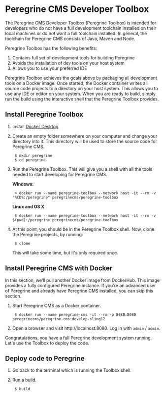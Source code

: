 # Peregrine CMS Developer Toolbox

The Peregrine CMS Developer Toolbox (Peregrine Toolbox) is intended for developers who do 
not have a full development toolchain installed on their local machines or do not want a 
full toolchain installed. In general, the toolchain for Peregrine CMS consists of Java, 
Maven and Node.

Peregrine Toolbox has the following benefits:
1. Contains full set of development tools for building Peregrine
2. Avoids the installation of dev tools on your host system
3. Allows you to use your preferred IDE 

Peregrine Toolbox achieves the goals above by packaging all development tools
on a Docker image. Once started, the Docker container writes all source code
projects to a directory on your host system. This allows you to use any IDE or
editor on your system. When you are ready to build, simply run the build using 
the interactive shell that the Peregrine Toolbox provides.

## Install Peregrine Toolbox

1. Install [Docker Desktop](https://www.docker.com/products/docker-desktop).

2. Create an empty folder somewhere on your computer and change your directory into it.
   This directory will be used to store the source code for Peregrine CMS. 
    
        $ mkdir peregrine
        $ cd peregrine

3. Run the Peregrine Toolbox. This will give you a shell with all the tools needed to 
   start developing for Peregrine CMS.

   **Windows:**
   
        > docker run --name peregrine-toolbox --network host -it --rm -v "%CD%:/peregrine" peregrinecms/peregrine-toolbox

   **Linux and OS X**

        $ docker run --name peregrine-toolbox --network host -it --rm -v $(pwd):/peregrine peregrinecms/peregrine-toolbox

4. At this point, you should be in the Peregrine Toolbox shell. Now, clone the Peregrine
   projects, by running:

        $ clone
        
   This will take some time, but it's only required once.
   
## Install Peregrine CMS with Docker

In this section, we'll pull another Docker image from DockerHub. This image provides a
fully configured Peregrine instance. If you're an advanced user of Peregrine and already
have Peregrine CMS installed, you can skip this section.

1. Start Peregrine CMS as a Docker container. 

        $ docker run --name peregrine-cms -it --rm -p 8080:8080 peregrinecms/peregrine-cms:develop-sling12 

2. Open a browser and visit http://localhost:8080. Log in with `admin` / `admin`.

Congratulations, you have a full Peregrine development system running. Let's use the
Toolbox to deploy the code.

## Deploy code to Peregrine

1. Go back to the terminal which is running the Toolbox shell.

2. Run a build.

        $ build
